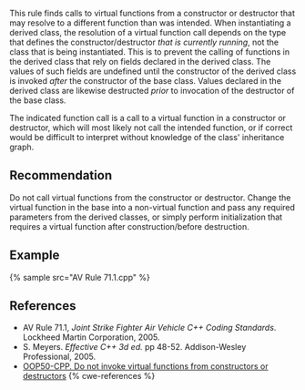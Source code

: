 This rule finds calls to virtual functions from a constructor or destructor that may resolve to a different function than was intended. When instantiating a derived class, the resolution of a virtual function call depends on the type that defines the constructor/destructor *that is currently running*, not the class that is being instantiated. This is to prevent the calling of functions in the derived class that rely on fields declared in the derived class. The values of such fields are undefined until the constructor of the derived class is invoked *after* the constructor of the base class. Values declared in the derived class are likewise destructed *prior* to invocation of the destructor of the base class.

The indicated function call is a call to a virtual function in a constructor or destructor, which will most likely not call the intended function, or if correct would be difficult to interpret without knowledge of the class' inheritance graph.


## Recommendation
Do not call virtual functions from the constructor or destructor. Change the virtual function in the base into a non-virtual function and pass any required parameters from the derived classes, or simply perform initialization that requires a virtual function after construction/before destruction.


## Example
{% sample src="AV Rule 71.1.cpp" %}

## References
* AV Rule 71.1, *Joint Strike Fighter Air Vehicle C++ Coding Standards*. Lockheed Martin Corporation, 2005.
* S. Meyers. *Effective C++ 3d ed.* pp 48-52. Addison-Wesley Professional, 2005.
* [OOP50-CPP. Do not invoke virtual functions from constructors or destructors](https://www.securecoding.cert.org/confluence/display/cplusplus/OOP50-CPP.+Do+not+invoke+virtual+functions+from+constructors+or+destructors)
{% cwe-references %}
